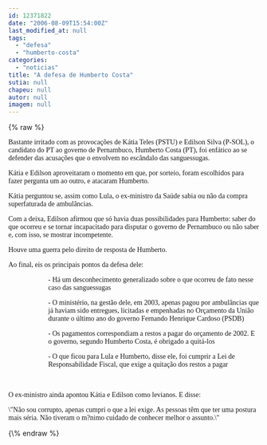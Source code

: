 ```yaml
---
id: 12371822
date: "2006-08-09T15:54:00Z"
last_modified_at: null
tags:
  - "defesa"
  - "humberto-costa"
categories:
  - "noticias"
title: "A defesa de Humberto Costa"
sutia: null
chapeu: null
autor: null
imagem: null
---
```

{\% raw %}
<p><P><FONT face=Verdana>Bastante irritado com as provocações de Kátia Teles (PSTU)&nbsp;e Edilson Silva (P-SOL), o candidato do PT ao governo de Pernambuco, Humberto Costa (PT), foi enfático ao se defender das acusações que o envolvem no escândalo das sanguessugas.</FONT></P></p>
<p><P><FONT face=Verdana>Kátia e Edilson aproveitaram o momento em que, por sorteio, foram escolhidos para fazer pergunta um ao outro, e atacaram Humberto. </FONT></P></p>
<p><P><FONT face=Verdana>Kátia perguntou se, assim como Lula, o ex-ministro da Saúde sabia ou não da compra superfaturada de ambulâncias.</FONT></P></p>
<p><P><FONT face=Verdana>Com a deixa, Edilson afirmou que só havia duas possibilidades para Humberto: saber do que ocorreu e se tornar incapacitado para disputar o governo de Pernambuco ou não saber e, com isso, se mostrar incompetente.</FONT></P></p>
<p><P><FONT face=Verdana>Houve uma guerra pelo direito de resposta de Humberto. </FONT></P></p>
<p><P><FONT face=Verdana>Ao final, eis os principais pontos da defesa dele:</FONT></P></p>
<p><DIR></p>
<p><DIR></p>
<p><P><FONT face=Verdana>- Há um desconhecimento generalizado sobre o que ocorreu de fato nesse caso das sanguessugas</FONT></P></p>
<p><P><FONT face=Verdana>- O ministério, na gestão dele, em 2003, apenas pagou por ambulâncias que já haviam sido entregues, licitadas e empenhadas no Orçamento da União durante o último ano do governo Fernando Henrique Cardoso (PSDB)</FONT></P></p>
<p><P><FONT face=Verdana>- Os pagamentos correspondiam a restos a pagar do orçamento de 2002. E o governo, segundo Humberto Costa, é obrigado a quitá-los</FONT></P></p>
<p><P><FONT face=Verdana>- O que ficou para Lula e Humberto, disse ele, foi cumprir a Lei de Responsabilidade Fiscal, que exige a quitação dos restos a pagar</FONT></P></p>
<p><P><FONT face=Verdana></FONT>&nbsp;</P></DIR></DIR></p>
<p><P><FONT face=Verdana>O&nbsp;ex-ministro ainda apontou Kátia e Edilson como levianos. E disse: </FONT></P></p>
<p><P><FONT face=Verdana>\"Não sou corrupto, apenas cumpri o que a lei exige. As pessoas têm que ter uma postura mais séria. Não tiveram o m?nimo cuidado de conhecer melhor o assunto.\"</FONT></P> </p>
{\% endraw %}